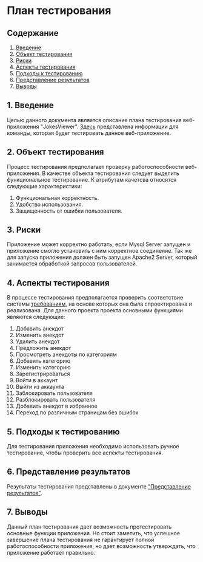 # План тестирования  
## Содержание    

1. [Введение](#par1) 
2. [Объект тестирования](#par2)
3. [Риски](#par3)
4. [Аспекты тестирования](#par4)
5. [Подходы к тестированию](#par5)
6. [Представление результатов](#par6)
7. [Выводы](#par7)

## <a name="par1">1. Введение</a>
Целью данного документа является описание плана тестирования веб-приложения "JokesViewer". [Здесь](../Docs/Requirements/README.md) представлена информации для команды, которая будет тестировать данное веб-приложение.

## <a name="par2">2. Объект тестирования</a>
Процесс тестирования предполагает проверку работоспособности веб-приложения.
В качестве объекта тестирования следует выделить функциональное тестирование. 
К атрибутам качетсва относятся следующие характеристики:
1. Функциональная корректность.
2. Удобство использования.
3. Защищенность от ошибки пользователя.

## <a name="par3">3. Риски</a>
Приложение может корректно работать, если Mysql Server запущен и приложение смогло установить с ним корректное соединение. 
Так же для запуска приложения должен быть запущен Apache2 Server, который занимается обработкой запросов пользователей.

## <a name="par4">4. Аспекты тестирования</a>
В процессе тестирования предполагается проверить соответствие системы [требованиям](../Docs/Requirements/README.md), на основе которых она была спроектирована и 
реализована. Для данного проекта проекта основными функциями являются следующие:
1. Добавить анекдот
2. Изменить анекдот
3. Удалить анекдот
4. Предложить анекдот
5. Просмотреть анекдоты по категориям
6. Добавить категорию
7. Изменить категорию
8. Зарегистрироваться
9. Войти в аккаунт
10. Выйти из аккаунта
11. Заблокировать пользователя
12. Разблокировать пользователя
13. Добавить анекдот в избранное
14. Переход по различным страницам без ошибок

## <a name="par5">5. Подходы к тестированию</a>
Для тестирования приложения необходимо использовать ручное тестирование, чтобы проверить все аспекты тестирования. 

## <a name="par6">6. Представление результатов</a>
Результаты тестирования представлены в документе ["Представление результатов"](TestResults.md).

## <a name="par7">7. Выводы</a>
Данный план тестирования дает возможность протестировать основные функции приложения. Но стоит заметить, что успешное завершение плана тестирования не гарантирует полной работоспособности приложения, но дает возможность утверждать, что приложение работает правильно.

